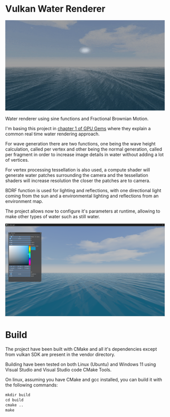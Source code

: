 # Vulkan Water Renderer

![](screenshots/screenshot.gif)

Water renderer using sine functions and Fractional Brownian Motion.

I'm basing this project in [chapter 1 of GPU Gems](https://developer.nvidia.com/gpugems/gpugems/contributors) where they explain a common real time water rendering approach.

For wave generation there are two functions, one being the wave height calculation, called per vertex and other being the normal generation, called per fragment in order to increase image details in water without adding a lot of vertices.

For vertex processing tessellation is also used, a compute shader will generate water patches surrounding the camera and the tessellation shaders will increase resolution the closer the patches are to camera.

BDRF function is used for lighting and reflections, with one directional light coming from the sun and a environmental lighting and reflections from an environment map.

The project allows now to configure it's parameters at runtime, allowing to make other types of water such as still water.

![](screenshots/still_water.png)

# Build

The project have been built with CMake and all it's dependencies except from vulkan SDK are present in the vendor directory.

Building have been tested on both Linux (Ubuntu) and Windows 11 using Visual Studio and Visual Studio code CMake Tools.

On linux, assuming you have CMake and gcc installed, you can build it with the following commands:

```
mkdir build
cd build
cmake ..
make
```
